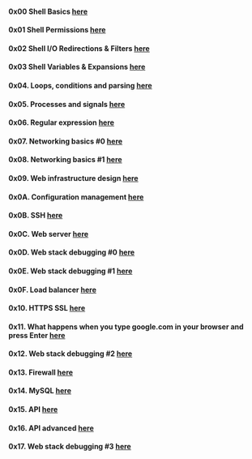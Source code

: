 #### 0x00 Shell Basics [here](https://github.com/MpiloNM95/alx-system_engineering-devops/tree/master/0x00-shell_basics)

#### 0x01 Shell Permissions [here](https://github.com/MpiloNM95/alx-system_engineering-devops/tree/master/0x01-shell_permissions)

#### 0x02 Shell I/O Redirections & Filters [here](https://github.com/MpiloNM95/alx-system_engineering-devops/tree/master/0x02-shell_redirections)

#### 0x03 Shell Variables & Expansions [here](https://github.com/MpiloNM95/alx-system_engineering-devops/tree/master/0x03-shell_variables_expansions)

#### 0x04. Loops, conditions and parsing [here](https://github.com/MpiloNM95/alx-system_engineering-devops/tree/master/0x04-loops_conditions_and_parsing)

#### 0x05. Processes and signals [here](https://github.com/MpiloNM95/alx-system_engineering-devops/tree/master/0x05-processes_and_signals)

#### 0x06. Regular expression [here](https://github.com/MpiloNM95/alx-system_engineering-devops/tree/master/0x06-regular_expressions)

#### 0x07. Networking basics #0 [here](https://github.com/MpiloNM95/alx-system_engineering-devops/tree/master/0x07-networking_basics)

#### 0x08. Networking basics #1 [here](https://github.com/MpiloNM95/alx-system_engineering-devops/tree/master/0x08-networking_basics_2)

#### 0x09. Web infrastructure design [here](https://github.com/MpiloNM95/alx-system_engineering-devops/tree/master/0x09-web_infrastructure_design)

#### 0x0A. Configuration management [here](https://github.com/MpiloNM95/alx-system_engineering-devops/tree/master/0x0A-configuration_management)

#### 0x0B. SSH [here](https://github.com/MpiloNM95/alx-system_engineering-devops/tree/master/0x0B-ssh)

#### 0x0C. Web server [here](https://github.com/MpiloNM95/alx-system_engineering-devops/tree/master/0x0C-web_server)

#### 0x0D. Web stack debugging #0 [here](https://github.com/MpiloNM95/alx-system_engineering-devops/tree/master/0x0D-web_stack_debugging_0)

#### 0x0E. Web stack debugging #1 [here](https://github.com/MpiloNM95/alx-system_engineering-devops/tree/master/0x0E-web_stack_debugging_1)

#### 0x0F. Load balancer [here](https://github.com/MpiloNM95/alx-system_engineering-devops/tree/master/0x0F-load_balancer)

#### 0x10. HTTPS SSL [here](https://github.com/MpiloNM95/alx-system_engineering-devops/tree/master/0x10-https_ssl)

#### 0x11. What happens when you type google.com in your browser and press Enter [here](https://github.com/MpiloNM95/alx-system_engineering-devops/tree/master/0x11-what_happens_when_your_type_google_com_in_your_browser_and_press_enter)

#### 0x12. Web stack debugging #2 [here](https://github.com/MpiloNM95/alx-system_engineering-devops/tree/master/0x12-web_stack_debugging_2)

#### 0x13. Firewall [here](https://github.com/MpiloNM95/alx-system_engineering-devops/tree/master/0x13-firewall)

#### 0x14. MySQL [here](https://github.com/MpiloNM95/alx-system_engineering-devops/tree/master/0x14-mysql)

#### 0x15. API [here](https://github.com/MpiloNM95/alx-system_engineering-devops/tree/master/0x15-api)

#### 0x16. API advanced [here](https://github.com/MpiloNM95/alx-system_engineering-devops/tree/master/0x16-api_advanced)

#### 0x17. Web stack debugging #3 [here](https://github.com/MpiloNM95/alx-system_engineering-devops/tree/master/0x17-web_stack_debugging_3)
